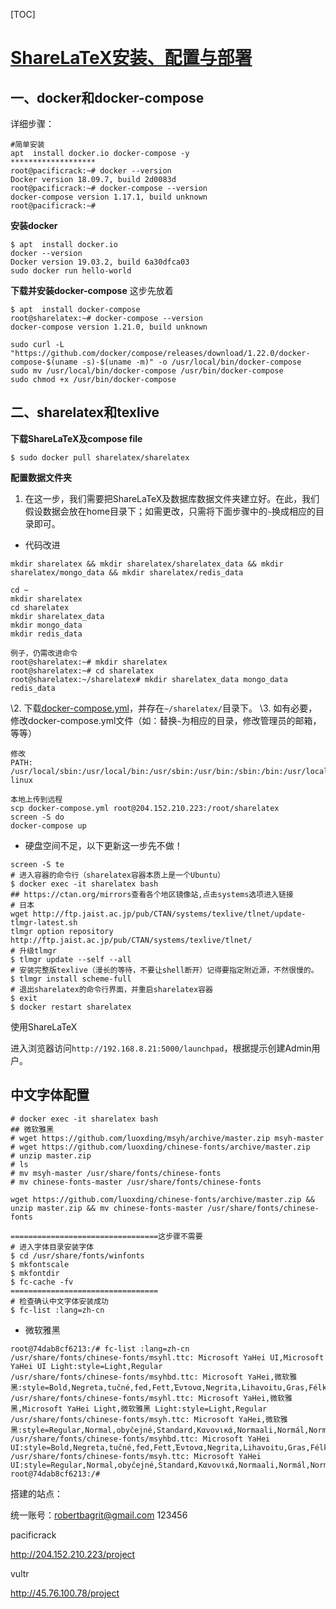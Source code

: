 [TOC]
# [ShareLaTeX安装、配置与部署](https://zhuanlan.zhihu.com/p/54088512)

## 一、docker和docker-compose

详细步骤：

```
#简单安装
apt  install docker.io docker-compose -y
*******************
root@pacificrack:~# docker --version
Docker version 18.09.7, build 2d0083d
root@pacificrack:~# docker-compose --version
docker-compose version 1.17.1, build unknown
root@pacificrack:~#
```

**安装docker**

```
$ apt  install docker.io
docker --version
Docker version 19.03.2, build 6a30dfca03
sudo docker run hello-world
```

**下载并安装docker-compose** 这步先放着

```
$ apt  install docker-compose
root@sharelatex:~# docker-compose --version
docker-compose version 1.21.0, build unknown
```



```
sudo curl -L "https://github.com/docker/compose/releases/download/1.22.0/docker-compose-$(uname -s)-$(uname -m)" -o /usr/local/bin/docker-compose
sudo mv /usr/local/bin/docker-compose /usr/bin/docker-compose
sudo chmod +x /usr/bin/docker-compose
```

## 二、sharelatex和texlive

**下载ShareLaTeX及compose file**

```
$ sudo docker pull sharelatex/sharelatex
```

**配置数据文件夹**

1. 在这一步，我们需要把ShareLaTeX及数据库数据文件夹建立好。在此，我们假设数据会放在home目录下；如需更改，只需将下面步骤中的`~`换成相应的目录即可。

- 代码改进
```
mkdir sharelatex && mkdir sharelatex/sharelatex_data && mkdir sharelatex/mongo_data && mkdir sharelatex/redis_data
```

```
cd ~
mkdir sharelatex
cd sharelatex
mkdir sharelatex_data
mkdir mongo_data
mkdir redis_data
```

```
例子，仍需改进命令
root@sharelatex:~# mkdir sharelatex
root@sharelatex:~# cd sharelatex
root@sharelatex:~/sharelatex# mkdir sharelatex_data mongo_data redis_data

```

\2. 下载[docker-compose.yml](https://raw.githubusercontent.com/sharelatex/sharelatex/master/docker-compose.yml)，并存在`~/sharelatex/`目录下。
\3. 如有必要，修改docker-compose.yml文件（如：替换`~`为相应的目录，修改管理员的邮箱，等等）

```
修改
PATH: /usr/local/sbin:/usr/local/bin:/usr/sbin:/usr/bin:/sbin:/bin:/usr/local/texlive/2019/bin/x86_64-linux

```



```
本地上传到远程
scp docker-compose.yml root@204.152.210.223:/root/sharelatex
screen -S do
docker-compose up
```
- 硬盘空间不足，以下更新这一步先不做！
```
screen -S te
# 进入容器的命令行（sharelatex容器本质上是一个Ubuntu）
$ docker exec -it sharelatex bash
## https://ctan.org/mirrors查看各个地区镜像站,点击systems选项进入链接
# 日本
wget http://ftp.jaist.ac.jp/pub/CTAN/systems/texlive/tlnet/update-tlmgr-latest.sh
tlmgr option repository http://ftp.jaist.ac.jp/pub/CTAN/systems/texlive/tlnet/
# 升级tlmgr
$ tlmgr update --self --all
# 安装完整版texlive（漫长的等待，不要让shell断开）记得要指定附近源，不然很慢的。
$ tlmgr install scheme-full
# 退出sharelatex的命令行界面，并重启sharelatex容器
$ exit
$ docker restart sharelatex
```

使用ShareLaTeX

进入浏览器访问`http://192.168.8.21:5000/launchpad`，根据提示创建Admin用户。

## 中文字体配置

```
# docker exec -it sharelatex bash
## 微软雅黑
# wget https://github.com/luoxding/msyh/archive/master.zip msyh-master
# wget https://github.com/luoxding/chinese-fonts/archive/master.zip
# unzip master.zip
# ls
# mv msyh-master /usr/share/fonts/chinese-fonts
# mv chinese-fonts-master /usr/share/fonts/chinese-fonts

wget https://github.com/luoxding/chinese-fonts/archive/master.zip && unzip master.zip && mv chinese-fonts-master /usr/share/fonts/chinese-fonts

=================================这步骤不需要
# 进入字体目录安装字体
$ cd /usr/share/fonts/winfonts
$ mkfontscale
$ mkfontdir
$ fc-cache -fv
=================================
# 检查确认中文字体安装成功
$ fc-list :lang=zh-cn
```

- 微软雅黑

```
root@74dab8cf6213:/# fc-list :lang=zh-cn
/usr/share/fonts/chinese-fonts/msyhl.ttc: Microsoft YaHei UI,Microsoft YaHei UI Light:style=Light,Regular
/usr/share/fonts/chinese-fonts/msyhbd.ttc: Microsoft YaHei,微软雅黑:style=Bold,Negreta,tučné,fed,Fett,Έντονα,Negrita,Lihavoitu,Gras,Félkövér,Grassetto,Vet,Halvfet,Pogrubiony,Negrito,Полужирный,Fet,Kalın,Krepko,Lodia
/usr/share/fonts/chinese-fonts/msyhl.ttc: Microsoft YaHei,微软雅黑,Microsoft YaHei Light,微软雅黑 Light:style=Light,Regular
/usr/share/fonts/chinese-fonts/msyh.ttc: Microsoft YaHei,微软雅黑:style=Regular,Normal,obyčejné,Standard,Κανονικά,Normaali,Normál,Normale,Standaard,Normalny,Обычный,Normálne,Navadno,Arrunta
/usr/share/fonts/chinese-fonts/msyhbd.ttc: Microsoft YaHei UI:style=Bold,Negreta,tučné,fed,Fett,Έντονα,Negrita,Lihavoitu,Gras,Félkövér,Grassetto,Vet,Halvfet,Pogrubiony,Negrito,Полужирный,Fet,Kalın,Krepko,Lodia
/usr/share/fonts/chinese-fonts/msyh.ttc: Microsoft YaHei UI:style=Regular,Normal,obyčejné,Standard,Κανονικά,Normaali,Normál,Normale,Standaard,Normalny,Обычный,Normálne,Navadno,Arrunta
root@74dab8cf6213:/#
```

搭建的站点：

统一账号：robertbagrit@gmail.com 123456

pacificrack

http://204.152.210.223/project

vultr

http://45.76.100.78/project

